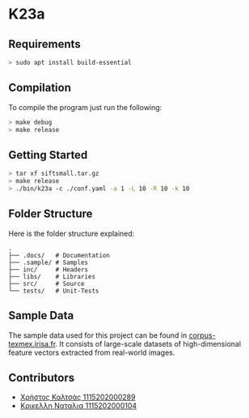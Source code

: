 # K23a

## Requirements

```sh
> sudo apt install build-essential
```

## Compilation

To compile the program just run the following:

```sh
> make debug
> make release  
```

## Getting Started

```sh
> tar xf siftsmall.tar.gz
> make release
> ./bin/k23a -c ./conf.yaml -a 1 -L 10 -R 10 -k 10
```

## Folder Structure

Here is the folder structure explained:

```text
.
├── .docs/   # Documentation
├── .sample/ # Samples
├── inc/     # Headers
├── libs/    # Libraries
├── src/     # Source
└── tests/   # Unit-Tests
```

## Sample Data

The sample data used for this project can be found in [corpus-texmex.irisa.fr](http://corpus-texmex.irisa.fr/).
It consists of large-scale datasets of high-dimensional feature vectors extracted from real-world images.

## Contributors

- [Χρήστος Καλτσάς 1115202000289](https://github.com/xcalts)
- [Κρικελλη Ναταλια 1115202000104](https://github.com/nataliakrik)
